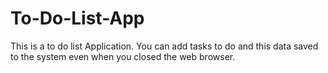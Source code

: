 # To-Do-List-App
This is a to do list Application. You can add tasks to do and this data saved to the system even when you closed the web browser.
